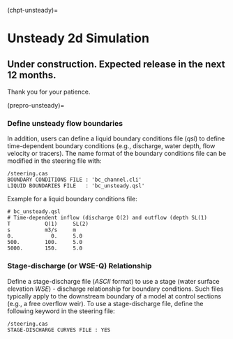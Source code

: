 (chpt-unsteady)=
# Unsteady 2d Simulation

## Under construction. Expected release in the next 12 months.

Thank you for your patience.

(prepro-unsteady)=
### Define unsteady flow boundaries

In addition, users can define a liquid boundary conditions file (*qsl*) to define time-dependent boundary conditions (e.g., discharge, water depth, flow velocity or tracers).
The name format of the boundary conditions file can be modified in the steering file with:

```
/steering.cas
BOUNDARY CONDITIONS FILE : 'bc_channel.cli'
LIQUID BOUNDARIES FILE   : 'bc_unsteady.qsl'
```

Example for a liquid boundary conditions file:
```
# bc_unsteady.qsl
# Time-dependent inflow (discharge Q(2) and outflow (depth SL(1)
T           Q(1)     SL(2)
s           m3/s     m
0.            0.     5.0
500.        100.     5.0
5000.       150.     5.0
```

### Stage-discharge (or WSE-Q) Relationship

Define a stage-discharge file (*ASCII* format) to use a stage (water surface elevation *WSE*) - discharge relationship for boundary conditions. Such files typically apply to the downstream boundary of a model at control sections (e.g., a free overflow weir). To use a stage-discharge file, define the following keyword in the steering file:

```
/steering.cas
STAGE-DISCHARGE CURVES FILE : YES
```
